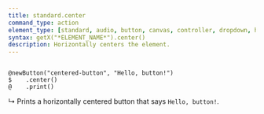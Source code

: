 ```yaml
---
title: standard.center
command_type: action
element_type: [standard, audio, button, canvas, controller, dropdown, html, image, mediarecorder, scale, text, textinput, tooltip, video, voicerecorder, youtube]
syntax: getX("*ELEMENT_NAME*").center()
description: Horizontally centers the element.
---
```


<pre><code class="language-diff-javascript diff-highlight">
@newButton("centered-button", "Hello, button!")
$    .center()
@    .print()
</code></pre>

↳ Prints a horizontally centered button that says `Hello, button!`.

